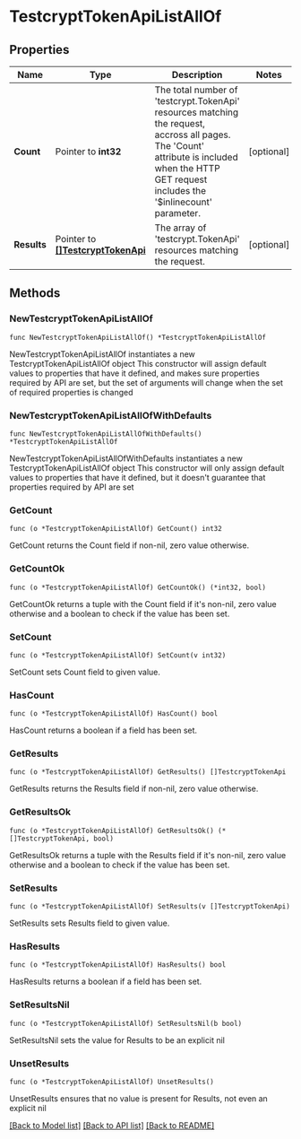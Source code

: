 # TestcryptTokenApiListAllOf

## Properties

Name | Type | Description | Notes
------------ | ------------- | ------------- | -------------
**Count** | Pointer to **int32** | The total number of &#39;testcrypt.TokenApi&#39; resources matching the request, accross all pages. The &#39;Count&#39; attribute is included when the HTTP GET request includes the &#39;$inlinecount&#39; parameter. | [optional] 
**Results** | Pointer to [**[]TestcryptTokenApi**](testcrypt.TokenApi.md) | The array of &#39;testcrypt.TokenApi&#39; resources matching the request. | [optional] 

## Methods

### NewTestcryptTokenApiListAllOf

`func NewTestcryptTokenApiListAllOf() *TestcryptTokenApiListAllOf`

NewTestcryptTokenApiListAllOf instantiates a new TestcryptTokenApiListAllOf object
This constructor will assign default values to properties that have it defined,
and makes sure properties required by API are set, but the set of arguments
will change when the set of required properties is changed

### NewTestcryptTokenApiListAllOfWithDefaults

`func NewTestcryptTokenApiListAllOfWithDefaults() *TestcryptTokenApiListAllOf`

NewTestcryptTokenApiListAllOfWithDefaults instantiates a new TestcryptTokenApiListAllOf object
This constructor will only assign default values to properties that have it defined,
but it doesn't guarantee that properties required by API are set

### GetCount

`func (o *TestcryptTokenApiListAllOf) GetCount() int32`

GetCount returns the Count field if non-nil, zero value otherwise.

### GetCountOk

`func (o *TestcryptTokenApiListAllOf) GetCountOk() (*int32, bool)`

GetCountOk returns a tuple with the Count field if it's non-nil, zero value otherwise
and a boolean to check if the value has been set.

### SetCount

`func (o *TestcryptTokenApiListAllOf) SetCount(v int32)`

SetCount sets Count field to given value.

### HasCount

`func (o *TestcryptTokenApiListAllOf) HasCount() bool`

HasCount returns a boolean if a field has been set.

### GetResults

`func (o *TestcryptTokenApiListAllOf) GetResults() []TestcryptTokenApi`

GetResults returns the Results field if non-nil, zero value otherwise.

### GetResultsOk

`func (o *TestcryptTokenApiListAllOf) GetResultsOk() (*[]TestcryptTokenApi, bool)`

GetResultsOk returns a tuple with the Results field if it's non-nil, zero value otherwise
and a boolean to check if the value has been set.

### SetResults

`func (o *TestcryptTokenApiListAllOf) SetResults(v []TestcryptTokenApi)`

SetResults sets Results field to given value.

### HasResults

`func (o *TestcryptTokenApiListAllOf) HasResults() bool`

HasResults returns a boolean if a field has been set.

### SetResultsNil

`func (o *TestcryptTokenApiListAllOf) SetResultsNil(b bool)`

 SetResultsNil sets the value for Results to be an explicit nil

### UnsetResults
`func (o *TestcryptTokenApiListAllOf) UnsetResults()`

UnsetResults ensures that no value is present for Results, not even an explicit nil

[[Back to Model list]](../README.md#documentation-for-models) [[Back to API list]](../README.md#documentation-for-api-endpoints) [[Back to README]](../README.md)


